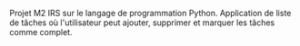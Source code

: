 Projet M2 IRS sur le langage de programmation Python. Application de liste de tâches où l'utilisateur peut ajouter, supprimer et marquer les tâches comme complet.
